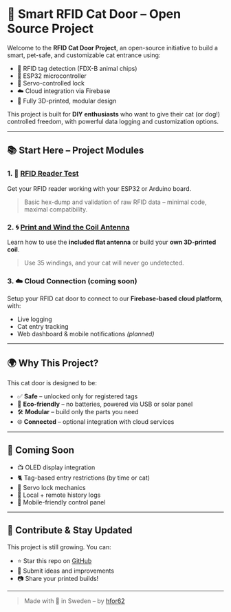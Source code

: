 # 🐾 Smart RFID Cat Door – Open Source Project

Welcome to the **RFID Cat Door Project**, an open-source initiative to build a smart, pet-safe, and customizable cat entrance using:

- 📡 RFID tag detection (FDX-B animal chips)
- 🤖 ESP32 microcontroller
- 🔐 Servo-controlled lock
- ☁️ Cloud integration via Firebase
- 🧩 Fully 3D-printed, modular design

This project is built for **DIY enthusiasts** who want to give their cat (or dog!) controlled freedom, with powerful data logging and customization options.

---

## 📚 Start Here – Project Modules

### 1. 🧪 [RFID Reader Test](./README.md)
Get your RFID reader working with your ESP32 or Arduino board.
> Basic hex-dump and validation of raw RFID data – minimal code, maximal compatibility.

### 2. 🌀 [Print and Wind the Coil Antenna](./ANTENNA.md)
Learn how to use the **included flat antenna** or build your **own 3D-printed coil**.
> Use 35 windings, and your cat will never go undetected.

### 3. ☁️ Cloud Connection (coming soon)
Setup your RFID cat door to connect to our **Firebase-based cloud platform**, with:
- Live logging
- Cat entry tracking
- Web dashboard & mobile notifications *(planned)*

---

## 🌍 Why This Project?

This cat door is designed to be:

- ✅ **Safe** – unlocked only for registered tags
- 🌱 **Eco-friendly** – no batteries, powered via USB or solar panel
- 🛠️ **Modular** – build only the parts you need
- 🌐 **Connected** – optional integration with cloud services

---

## 🔄 Coming Soon

- 📺 OLED display integration
- 🐈 Tag-based entry restrictions (by time or cat)
- 🔄 Servo lock mechanics
- 💾 Local + remote history logs
- 📱 Mobile-friendly control panel

---

## 🤝 Contribute & Stay Updated

This project is still growing. You can:

- ⭐ Star this repo on [GitHub](https://github.com/hfor62/rfid-antenna-test)
- 🧠 Submit ideas and improvements
- 📷 Share your printed builds!

---

> Made with 🧡 in Sweden – by [hfor62](https://github.com/hfor62)

